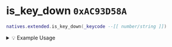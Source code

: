 # is_key_down `0xAC93D58A`

```lua
natives.extended.is_key_down(_keycode --[[ number/string ]])
```

<details>
<summary>💡 Example Usage</summary>

```lua
-- Using string keycode format
if natives.extended.is_key_down("F5") then

    print("F5 (Id 63) key has been pressed!")
end
```

```lua
-- Using number keycode format
if natives.extended.is_key_down(63) then

    print("F5 (Id 63) key has been pressed!")
end
```
</details>
